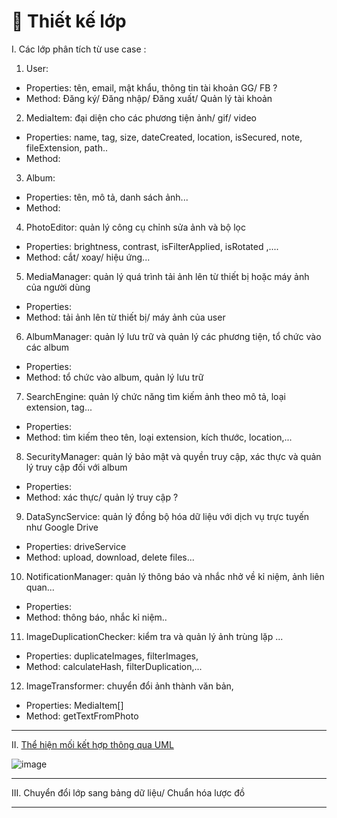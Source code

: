 # 🧩 Thiết kế lớp
I. Các lớp phân tích từ use case :
1. User:
  - Properties: tên, email, mật khẩu, thông tin tài khoản GG/ FB ?
  - Method: Đăng ký/ Đăng nhập/ Đăng xuất/ Quản lý tài khoản

2. MediaItem: đại diện cho các phương tiện ảnh/ gif/ video
- Properties: name, tag, size, dateCreated, location, isSecured, note, fileExtension, path..
- Method:

3. Album:
- Properties: tên, mô tả, danh sách ảnh...
- Method:

4. PhotoEditor: quản lý công cụ chỉnh sửa ảnh và bộ lọc
- Properties: brightness, contrast, isFilterApplied, isRotated ,....
- Method: cắt/ xoay/ hiệu ứng...

5. MediaManager: quản lý quá trình tải ảnh lên từ thiết bị hoặc máy ảnh của người dùng
- Properties:
- Method: tải ảnh lên từ thiết bị/ máy ảnh của user

6. AlbumManager: quản lý lưu trữ và quản lý các phương tiện, tổ chức vào các album
- Properties:
- Method: tổ chức vào album, quản lý lưu trữ

7. SearchEngine: quản lý chức năng tìm kiếm ảnh theo mô tả, loại extension, tag...
- Properties:
- Method: tìm kiếm theo tên, loại extension, kích thước, location,...

8. SecurityManager: quản lý bảo mật và quyền truy cập, xác thực và quản lý truy cập đối với album
- Properties:
- Method: xác thực/ quản lý truy cập ?

9. DataSyncService: quản lý đồng bộ hóa dữ liệu với dịch vụ trực tuyến như Google Drive
- Properties: driveService
- Method: upload, download, delete files...

10. NotificationManager: quản lý thông báo và nhắc nhở về kỉ niệm, ảnh liên quan...
- Properties:
- Method: thông báo, nhắc kỉ niệm..

11. ImageDuplicationChecker: kiểm tra và quản lý ảnh trùng lặp ...
- Properties: duplicateImages, filterImages, 
- Method: calculateHash, filterDuplication,...

12. ImageTransformer: chuyển đổi ảnh thành văn bản,
- Properties: MediaItem[]
- Method: getTextFromPhoto

___

II. [Thể hiện mối kết hợp thông qua UML](./uml.diagram/ClassModeling.mdj)

![image](https://github.com/fit-hcmus-k21/gallery/assets/93416202/3d83fac1-3f54-4cf9-b004-dff6aba85f6e)


___

III. Chuyển đổi lớp sang bảng dữ liệu/ Chuẩn hóa lược đồ


___

